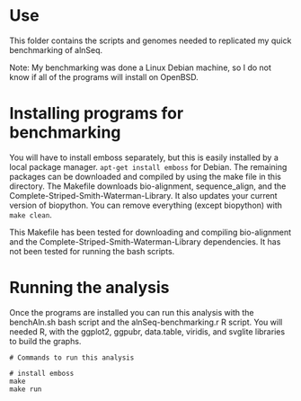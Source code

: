 # Use

This folder contains the scripts and genomes needed to
  replicated my quick benchmarking of alnSeq.

Note: My benchmarking was done a Linux Debian machine, so
  I do not know if all of the programs will install on
  OpenBSD.

# Installing programs for benchmarking

You will have to install emboss separately, but this
  is easily installed by a local package manager.
  `apt-get install emboss` for Debian. The remaining
  packages can be downloaded and compiled by using the
  make file in this directory. The Makefile downloads
  bio-alignment, sequence_align, and the
  Complete-Striped-Smith-Waterman-Library. It also updates
  your current version of biopython. You can remove
  everything (except biopython) with `make clean`.

This Makefile has been tested for downloading and compiling
  bio-alignment and the
  Complete-Striped-Smith-Waterman-Library dependencies. It
  has not been tested for running the bash scripts.

# Running the analysis

Once the programs are installed you can run this analysis
  with the benchAln.sh bash script and the
  alnSeq-benchmarking.r R script. You will needed R, with
  the ggplot2, ggpubr, data.table, viridis, and svglite
  libraries to build the graphs.

```
# Commands to run this analysis

# install emboss
make
make run
```
